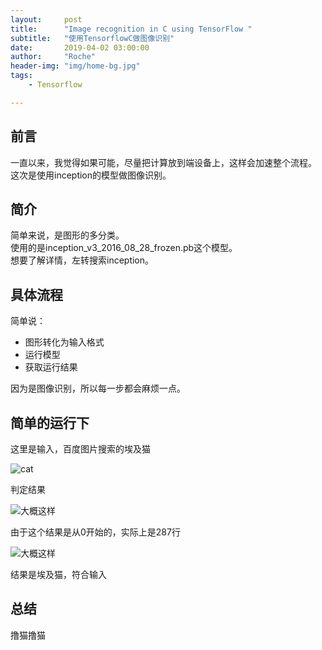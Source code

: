 ```yaml
---
layout:     post
title:      "Image recognition in C using TensorFlow "
subtitle:   "使用TensorflowC做图像识别"
date:       2019-04-02 03:00:00 
author:     "Roche" 
header-img: "img/home-bg.jpg" 
tags:
    - Tensorflow 

---
```


## 前言

一直以来，我觉得如果可能，尽量把计算放到端设备上，这样会加速整个流程。  
这次是使用inception的模型做图像识别。

## 简介

简单来说，是图形的多分类。  
使用的是inception_v3_2016_08_28_frozen.pb这个模型。  
想要了解详情，左转搜索inception。

## 具体流程

简单说：

- 图形转化为输入格式
- 运行模型
- 获取运行结果

因为是图像识别，所以每一步都会麻烦一点。

## 简单的运行下

这里是输入，百度图片搜索的埃及猫

![cat](https://timgsa.baidu.com/timg?image&quality=80&size=b9999_10000&sec=1554144583744&di=2f02a300a91766776dfcce80b22cc5c7&imgtype=0&src=http%3A%2F%2Fs13.sinaimg.cn%2Forignal%2F4b9201031a43d400d03dc)

判定结果

![大概这样](https://roche-k.github.io/img/in-post/deep_learnig/2019-04-02-inception.png)

由于这个结果是从0开始的，实际上是287行

![大概这样](https://roche-k.github.io/img/in-post/deep_learnig/2019-04-02-inception_result.png)

结果是埃及猫，符合输入

## 总结

撸猫撸猫
